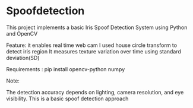 # Spoofdetection

This project implements a basic Iris Spoof Detection System using Python and OpenCV 

Feature:
it enables real time web cam
I used house circle transform to detect iris region
It measures texture variation over time using standard deviation(SD)

Requirements :
pip install opencv-python numpy

Note:

The detection accuracy depends on lighting, camera resolution, and eye visibility.
This is a basic spoof detection approach 



